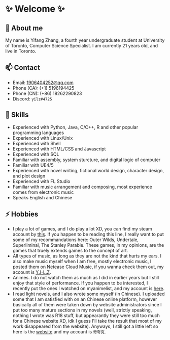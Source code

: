 # ✨ Welcome ✨

## 🌱 About me

My name is Yifang Zhang, a fourth year undergraduate student at University of Toronto, Computer Science Specialist. I am currently 21 years old, and live in Toronto.

## 📫 Contact

- Email: 1906404252@qq.com
- Phone (CA): (+1) 5196194425
- Phone (CN): (+86) 18262290823
- Discord: `yilz#4725`

## 🔭 Skills

- Experienced with Python, Java, C/C++, R and other popular programming languages
- Experienced with Linux/Unix
- Experienced with Shell
- Experienced with HTML/CSS and Javascript
- Experienced with SQL
- Familiar with assembly, system sturcture, and digital logic of computer
- Familiar with UE4/5
- Experienced with novel writing, fictional world design, character design, and plot design
- Experienced with FL Studio
- Familiar with music arrangement and composing, most experience comes from electronic music
- Speaks English and Chinese

## ⚡ Hobbies

- I play a lot of games, and I do play a lot XD, you can find my steam account by [this](https://steamcommunity.com/profiles/76561198324245418). If you happen to be reading this line, I really want to put some of my recommandations here: Outer Wilds, Undertale, Superliminal, The Stanley Parable. These games, in my opinions, are the games that truely extends games to the concept of art.
- All types of music, as long as they are not the kind that hurts my ears. I also make music myself when I am free, mostly electronic music, I posted them on Netease Cloud Music, if you wanna check them out, my account is [Y.I-L.Z](https://music.163.com/#/artist?id=34438656).
- Animes. I do not watch them as much as I did in earlier years but I still enjoy that style of performance. If you happen to be interested, I recently put the ones I watched on myanimelist, and my account is [here](https://myanimelist.net/profile/yilz).
- I read light novels, and I also wrote some myself (in Chinese). I uploaded some that I am satisfied with on an Chinese online platform, however basically all of them were taken down by website administrators since I put too many mature sections in my novels (well, strictly speaking, nothing I wrote was R18 stuff, but appearantly they were still too much for a Chinese website XD, idk I guess I'll take the result that most of my work disappeared from the website). Anyways, I still got a little left so here is the [website](https://book.sfacg.com/) and my account is `奇夸克`.

<!--
**yi1z/yi1z** is a ✨ _special_ ✨ repository because its `README.md` (this file) appears on your GitHub profile.

Here are some ideas to get you started:

- 🔭 I’m currently working on ...
- 🌱 I’m currently learning ...
- 👯 I’m looking to collaborate on ...
- 🤔 I’m looking for help with ...
- 💬 Ask me about ...
- 📫 How to reach me: ...
- 😄 Pronouns: ...
- ⚡ Fun fact: ...
-->
